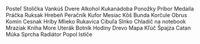 Posteľ
Stolička
Vankúš
Dvere
Alkohol
Kukanádoba
Ponožky
Príbor
Medaila
Práčka
Ruksak
Hrebeň
Peračník
Kufor
Mesiac
Kôš
Bunda
Korčule
Obrus
Komin
Cesnak
Hríby
Mlieko
Rukavica
Cibuľa
Slnko
Chladič na notebook
Mraziak
Kniha
More
Uterák
Botník
Hodiny
Drevo
Mapa
Kľúč
Špajza
Catan
Múka
Sprcha
Radiátor
Popol
Ističe
